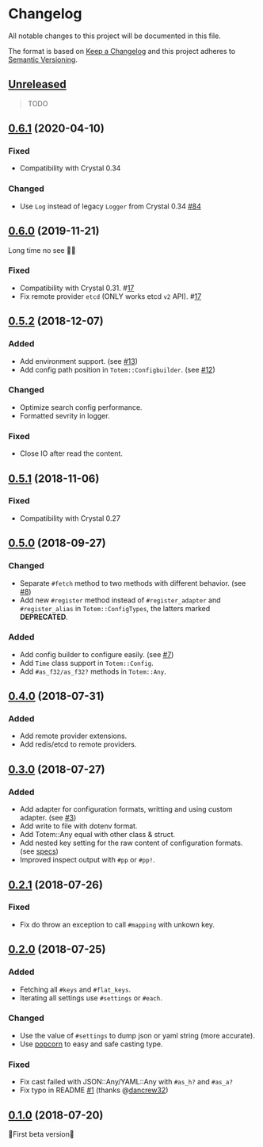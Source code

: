 # Changelog

All notable changes to this project will be documented in this file.

The format is based on [Keep a Changelog](http://keepachangelog.com/en/1.0.0/)
and this project adheres to [Semantic Versioning](http://semver.org/spec/v2.0.0.html).

## [Unreleased]

> TODO

## [0.6.1] (2020-04-10)

### Fixed

- Compatibility with Crystal 0.34

### Changed

- Use `Log` instead of legacy `Logger` from Crystal 0.34 [#84](https://github.com/icyleaf/totem/pull/84)

## [0.6.0] (2019-11-21)

Long time no see 🙇‍♂️

### Fixed

- Compatibility with Crystal 0.31. #[17](https://github.com/icyleaf/totem/pull/17)
- Fix remote provider `etcd` (ONLY works etcd `v2` API). #[17](https://github.com/icyleaf/totem/pull/17)

## [0.5.2] (2018-12-07)

### Added

- Add environment support. (see [#13](https://github.com/icyleaf/totem/issues/13))
- Add config path position in `Totem::Configbuilder`. (see [#12](https://github.com/icyleaf/totem/issues/12))

### Changed

- Optimize search config performance.
- Formatted sevrity in logger.

### Fixed

- Close IO after read the content.

## [0.5.1] (2018-11-06)

### Fixed

- Compatibility with Crystal 0.27

## [0.5.0] (2018-09-27)

### Changed

- Separate `#fetch` method to two methods with different behavior. (see [#8](https://github.com/icyleaf/totem/issues/8))
- Add new `#register` method instead of `#register_adapter` and `#register_alias` in `Totem::ConfigTypes`, the latters marked **DEPRECATED**.

### Added

- Add config builder to configure easily. (see [#7](https://github.com/icyleaf/totem/pull/7))
- Add `Time` class support in `Totem::Config`.
- Add `#as_f32/as_f32?` methods in `Totem::Any`.

## [0.4.0] (2018-07-31)

### Added

- Add remote provider extensions.
- Add redis/etcd to remote providers.

## [0.3.0] (2018-07-27)

### Added

- Add adapter for configuration formats, writting and using custom adapter. (see [#3](https://github.com/icyleaf/totem/issues/3))
- Add write to file with dotenv format.
- Add Totem::Any equal with other class & struct.
- Add nested key setting for the raw content of configuration formats. (see [specs](https://github.com/icyleaf/totem/blob/master/spec/totem/config_spec.cr#L609))
- Improved inspect output with `#pp` or `#pp!`.

## [0.2.1] (2018-07-26)

### Fixed

- Fix do throw an exception to call `#mapping` with unkown key.

## [0.2.0] (2018-07-25)

### Added

- Fetching all `#keys` and `#flat_keys`.
- Iterating all settings use `#settings` or `#each`.

### Changed

- Use the value of `#settings` to dump json or yaml string (more accurate).
- Use [popcorn](https://github.com/icyleaf/popcorn) to easy and safe casting type.

### Fixed

- Fix cast failed with JSON::Any/YAML::Any with `#as_h?` and `#as_a?`
- Fix typo in README [#1](https://github.com/icyleaf/totem/pull/1) (thanks @[dancrew32](https://github.com/dancrew32))

## [0.1.0] (2018-07-20)

:star2:First beta version:star2:

[Unreleased]: https://github.com/icyleaf/totem/compare/v0.6.1...HEAD
[0.6.1]: https://github.com/icyleaf/totem/compare/v0.6.0...v0.6.1
[0.6.0]: https://github.com/icyleaf/totem/compare/v0.5.2...v0.6.0
[0.5.2]: https://github.com/icyleaf/totem/compare/v0.5.1...v0.5.2
[0.5.1]: https://github.com/icyleaf/totem/compare/v0.5.0...v0.5.1
[0.5.0]: https://github.com/icyleaf/totem/compare/v0.4.0...v0.5.0
[0.4.0]: https://github.com/icyleaf/totem/compare/v0.3.0...v0.4.0
[0.3.0]: https://github.com/icyleaf/totem/compare/v0.2.1...v0.3.0
[0.2.1]: https://github.com/icyleaf/totem/compare/v0.2.0...v0.2.1
[0.2.0]: https://github.com/icyleaf/totem/compare/v0.1.0...v0.2.0
[0.1.0]: https://github.com/icyleaf/totem/compare/03303bead652c98c51a68c39a44908c7ed2f9327...v0.1.0
